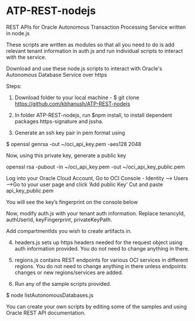 # ATP-REST-nodejs
REST APIs for Oracle Autonomous Transaction Processing Service written in node.js

These scripts are written as modules so that all you need to do is add relevant tenant information in auth.js and run individual scripts to interact with the service.


Download and use these node.js scripts to interact with Oracle's Autonomous Database Service over https 

Steps:

1. Download folder to your local machine - $ git clone https://github.com/kbhanush/ATP-REST-nodejs

2. In folder ATP-REST-nodejs, run $npm install, to install dependent packages https-signature and jssha. 

3. Generate an ssh key pair in pem format using

  $ openssl genrsa -out ~/oci_api_key.pem -aes128 2048
  
  Now, using this private key, generate a public key
  
  openssl rsa -pubout -in ~/oci_api_key.pem -out ~/oci_api_key_public.pem
  
Log into your Oracle Cloud Account, Go to OCI Console - Identity --> Users -->Go to your user page and click ‘Add public Key’
Cut and paste api_key_public.pem

You will see the key’s fingerprint on the console below

Now, modify auth.js with your tenant auth information. Replace tenancyId, authUserId, keyFingerprint, privateKeyPath. 

Add  compartmentIds you wish to create artifacts in.


4. headers.js sets up https headers needed for the request object using auth information provided. You do not need to change anything in there.

5. regions.js contains REST endpoints for various OCI services in different regions. You do not need to change anything in there unless endpoints changes or new regions/services are added.

6. Run any of the sample scripts provided. 

$ node listAutonomousDatabases.js

You can create your own scripts by editing some of the samples and using Oracle REST API documentation.


